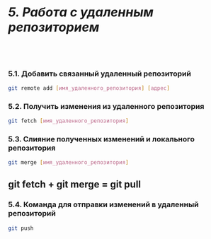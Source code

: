 # *5. Работа с удаленным репозиторием*

## &nbsp;

### 5.1. Добавить связанный удаленный репозиторий

```bash
git remote add [имя_удаленного_репозитория] [адрес]
```

### 5.2. Получить изменения из удаленного репозитория

```bash
git fetch [имя_удаленного_репозитория]
```

### 5.3. Слияние полученных изменений и локального репозитория

```bash
git merge [имя_удаленного_репозитория]
```

## __git fetch + git merge = git pull__

### 5.4. Команда для отправки изменений в удаленный репозиторий

```bash
git push
```
